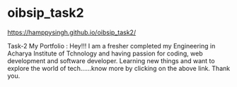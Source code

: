 # oibsip_task2
https://hamppysingh.github.io/oibsip_task2/

Task-2 My Portfolio : Hey!!! I am a fresher completed my Engineering in Acharya Institute of Tchnology and having passion for coding, web development and software developer. Learning new things and want to explore the world of tech......know more by clicking on the above link. Thank you. 
